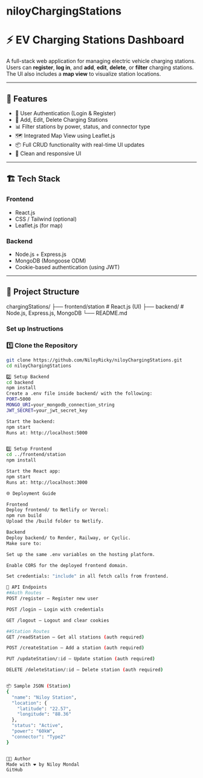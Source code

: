 # niloyChargingStations

# ⚡ EV Charging Stations Dashboard

A full-stack web application for managing electric vehicle charging stations. Users can **register**, **log in**, and **add**, **edit**, **delete**, or **filter** charging stations. The UI also includes a **map view** to visualize station locations.

---

## 🚀 Features

- 🔐 User Authentication (Login & Register)
- 📍 Add, Edit, Delete Charging Stations
- 📊 Filter stations by power, status, and connector type
- 🗺️ Integrated Map View using Leaflet.js
- 📦 Full CRUD functionality with real-time UI updates
- 🎨 Clean and responsive UI

---

## 🏗️ Tech Stack

### Frontend
- React.js
- CSS / Tailwind (optional)
- Leaflet.js (for map)

### Backend
- Node.js + Express.js
- MongoDB (Mongoose ODM)
- Cookie-based authentication (using JWT)

---

## 📂 Project Structure

chargingStations/
├── frontend/station # React.js (UI)
├── backend/ # Node.js, Express.js, MongoDB
└── README.md

### Set up Instructions
### 1️⃣ Clone the Repository

```bash
git clone https://github.com/NiloyRicky/niloyChargingStations.git
cd niloyChargingStations

2️⃣ Setup Backend
cd backend
npm install
Create a .env file inside backend/ with the following:
PORT=5000
MONGO_URI=your_mongodb_connection_string
JWT_SECRET=your_jwt_secret_key

Start the backend:
npm start
Runs at: http://localhost:5000


3️⃣ Setup Frontend
cd ../frontend/station
npm install

Start the React app:
npm start
Runs at: http://localhost:3000

🌐 Deployment Guide

Frontend
Deploy frontend/ to Netlify or Vercel:
npm run build
Upload the /build folder to Netlify.

Backend
Deploy backend/ to Render, Railway, or Cyclic.
Make sure to:

Set up the same .env variables on the hosting platform.

Enable CORS for the deployed frontend domain.

Set credentials: "include" in all fetch calls from frontend.

🔗 API Endpoints
##Auth Routes
POST /register – Register new user

POST /login – Login with credentials

GET /logout – Logout and clear cookies

##Station Routes
GET /readStation – Get all stations (auth required)

POST /createStation – Add a station (auth required)

PUT /updateStation/:id – Update station (auth required)

DELETE /deleteStation/:id – Delete station (auth required)


📦 Sample JSON (Station)
{
  "name": "Niloy Station",
  "location": {
    "latitude": "22.57",
    "longitude": "88.36"
  },
  "status": "Active",
  "power": "60kW",
  "connector": "Type2"
}


👨‍💻 Author
Made with ❤️ by Niloy Mondal
GitHub
